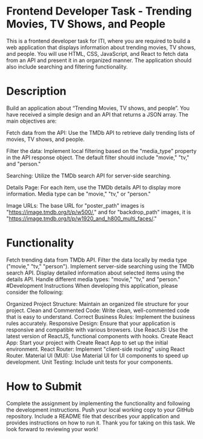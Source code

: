 # Frontend Developer Task - Trending Movies, TV Shows, and People
This is a frontend developer task for ITI, where you are required to build a web application that displays information about trending movies, TV shows, and people. You will use HTML, CSS, JavaScript, and React to fetch data from an API and present it in an organized manner. The application should also include searching and filtering functionality.

# Description
Build an application about “Trending Movies, TV shows, and people”. You have received a simple design and an API that returns a JSON array. The main objectives are:

Fetch data from the API: Use the TMDb API to retrieve daily trending lists of movies, TV shows, and people.

Filter the data: Implement local filtering based on the "media_type" property in the API response object. The default filter should include "movie," "tv," and "person."

Searching: Utilize the TMDb search API for server-side searching.

Details Page: For each item, use the TMDb details API to display more information. Media type can be "movie," "tv," or "person."

Image URLs: The base URL for "poster_path" images is "https://image.tmdb.org/t/p/w500/," and for "backdrop_path" images, it is "https://image.tmdb.org/t/p/w1920_and_h800_multi_faces/."

# Functionality
Fetch trending data from TMDb API.
Filter the data locally by media type ("movie," "tv," "person").
Implement server-side searching using the TMDb search API.
Display detailed information about selected items using the details API.
Handle different media types: "movie," "tv," and "person."
#Development Instructions
When developing this application, please consider the following:

Organized Project Structure: Maintain an organized file structure for your project.
Clean and Commented Code: Write clean, well-commented code that is easy to understand.
Correct Business Rules: Implement the business rules accurately.
Responsive Design: Ensure that your application is responsive and compatible with various browsers.
Use ReactJS: Use the latest version of ReactJS, functional components with hooks.
Create React App: Start your project with Create React App to set up the initial environment.
React Router: Implement "client-side routing" using React Router.
Material UI (MUI): Use Material UI for UI components to speed up development.
Unit Testing: Include unit tests for your components.
# How to Submit
Complete the assignment by implementing the functionality and following the development instructions.
Push your local working copy to your GitHub repository.
Include a README file that describes your application and provides instructions on how to run it.
Thank you for taking on this task. We look forward to reviewing your work!
